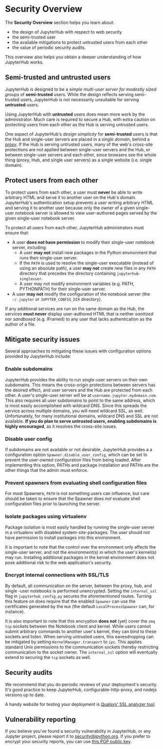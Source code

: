 # Security Overview

The **Security Overview** section helps you learn about:

- the design of JupyterHub with respect to web security
- the semi-trusted user
- the available mitigations to protect untrusted users from each other
- the value of periodic security audits.

This overview also helps you obtain a deeper understanding of how JupyterHub
works.

## Semi-trusted and untrusted users

JupyterHub is designed to be a *simple multi-user server for modestly sized
groups* of **semi-trusted** users. While the design reflects serving semi-trusted
users, JupyterHub is not necessarily unsuitable for serving **untrusted** users.

Using JupyterHub with **untrusted** users does mean more work by the
administrator. Much care is required to secure a Hub, with extra caution on
protecting users from each other as the Hub is serving untrusted users.

One aspect of JupyterHub's *design simplicity* for **semi-trusted** users is that
the Hub and single-user servers are placed in a *single domain*, behind a
[*proxy*][configurable-http-proxy]. If the Hub is serving untrusted
users, many of the web's cross-site protections are not applied between
single-user servers and the Hub, or between single-user servers and each
other, since browsers see the whole thing (proxy, Hub, and single user
servers) as a single website (i.e. single domain).

## Protect users from each other

To protect users from each other, a user must **never** be able to write arbitrary
HTML and serve it to another user on the Hub's domain. JupyterHub's
authentication setup prevents a user writing arbitrary HTML and serving it to
another user because only the owner of a given single-user notebook server is
allowed to view user-authored pages served by the given single-user notebook
server.

To protect all users from each other, JupyterHub administrators must
ensure that:

* A user **does not have permission** to modify their single-user notebook server,
  including:
  - A user **may not** install new packages in the Python environment that runs
    their single-user server.
  - If the `PATH` is used to resolve the single-user executable (instead of
    using an absolute path), a user **may not** create new files in any `PATH`
    directory that precedes the directory containing `jupyterhub-singleuser`.
  - A user may not modify environment variables (e.g. PATH, PYTHONPATH) for
    their single-user server.
* A user **may not** modify the configuration of the notebook server
  (the `~/.jupyter` or `JUPYTER_CONFIG_DIR` directory).

If any additional services are run on the same domain as the Hub, the services
**must never** display user-authored HTML that is neither *sanitized* nor *sandboxed*
(e.g. IFramed) to any user that lacks authentication as the author of a file.

## Mitigate security issues

Several approaches to mitigating these issues with configuration
options provided by JupyterHub include:

### Enable subdomains

JupyterHub provides the ability to run single-user servers on their own
subdomains. This means the cross-origin protections between servers has the
desired effect, and user servers and the Hub are protected from each other. A
user's single-user server will be at `username.jupyter.mydomain.com`. This also
requires all user subdomains to point to the same address, which is most easily
accomplished with wildcard DNS. Since this spreads the service across multiple
domains, you will need wildcard SSL, as well. Unfortunately, for many
institutional domains, wildcard DNS and SSL are not available. **If you do plan
to serve untrusted users, enabling subdomains is highly encouraged**, as it
resolves the cross-site issues.

### Disable user config

If subdomains are not available or not desirable, JupyterHub provides a a
configuration option `Spawner.disable_user_config`, which can be set to prevent
the user-owned configuration files from being loaded. After implementing this
option, PATHs and package installation and PATHs are the other things that the
admin must enforce.

### Prevent spawners from evaluating shell configuration files

For most Spawners, `PATH` is not something users can influence, but care should
be taken to ensure that the Spawner does *not* evaluate shell configuration
files prior to launching the server.

### Isolate packages using virtualenv

Package isolation is most easily handled by running the single-user server in
a virtualenv with disabled system-site-packages. The user should not have
permission to install packages into this environment.

It is important to note that the control over the environment only affects the
single-user server, and not the environment(s) in which the user's kernel(s)
may run. Installing additional packages in the kernel environment does not
pose additional risk to the web application's security.

### Encrypt internal connections with SSL/TLS

By default, all communication on the server, between the proxy, hub, and single
-user notebooks is performed unencrypted. Setting the `internal_ssl` flag in
`jupyterhub_config.py` secures the aforementioned routes. Turning this
feature on does require that the enabled `Spawner` can use the certificates
generated by the `Hub` (the default `LocalProcessSpawner` can, for instance).

It is also important to note that this encryption **does not** (yet) cover the
`zmq tcp` sockets between the Notebook client and kernel. While users cannot
submit arbitrary commands to another user's kernel, they can bind to these
sockets and listen. When serving untrusted users, this eavesdropping can be
mitigated by setting `KernelManager.transport` to `ipc`. This applies standard
Unix permissions to the communication sockets thereby restricting
communication to the socket owner. The `internal_ssl` option will eventually
extend to securing the `tcp` sockets as well.

## Security audits

We recommend that you do periodic reviews of your deployment's security. It's
good practice to keep JupyterHub, configurable-http-proxy, and nodejs
versions up to date.

A handy website for testing your deployment is
[Qualsys' SSL analyzer tool](https://www.ssllabs.com/ssltest/analyze.html).


[configurable-http-proxy]: https://github.com/jupyterhub/configurable-http-proxy

## Vulnerability reporting

If you believe you’ve found a security vulnerability in JupyterHub, or any
Jupyter project, please report it to
[security@ipython.org](mailto:security@iypthon.org). If you prefer to encrypt
your security reports, you can use [this PGP public
key](https://jupyter-notebook.readthedocs.io/en/stable/_downloads/ipython_security.asc).